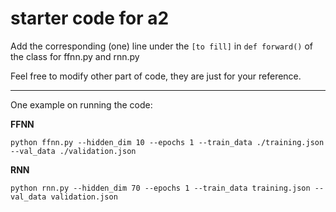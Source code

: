 # starter code for a2

Add the corresponding (one) line under the ``[to fill]`` in ``def forward()`` of the class for ffnn.py and rnn.py

Feel free to modify other part of code, they are just for your reference.

---

One example on running the code:

**FFNN**

``python ffnn.py --hidden_dim 10 --epochs 1 --train_data ./training.json --val_data ./validation.json``


**RNN**

``python rnn.py --hidden_dim 70 --epochs 1 --train_data training.json --val_data validation.json``

